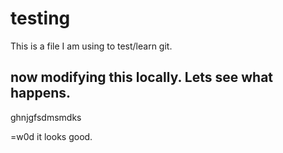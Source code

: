 # testing

This is a file I am using to test/learn git. 

## now modifying this locally. Lets see what happens. 
ghnjgfsdmsmdks

=w0d it looks good. 